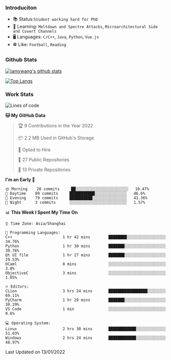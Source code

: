 ### Introduciton

- 📚 Status:`Student working hard for PhD`
- 🔎 Learning: `Meltdown and Spectre Attacks`, `Microarchitectural Side and Covert Channels`
- 🖥️ Languages: `C/C++`, `Java`, `Python`, `Vue.js`
- ⚽ Like: `Football`, `Reading`

### Github Stats

[![iamywang's github stats](https://github-readme-stats.vercel.app/api?username=iamywang&count_private=true&show_icons=true)]()

[![Top Langs](https://github-readme-stats.vercel.app/api/top-langs/?username=iamywang&layout=compact)]()

### Work Stats

<!--START_SECTION:waka-->
![Lines of code](https://img.shields.io/badge/From%20Hello%20World%20I%27ve%20Written-538%20Thousand%20lines%20of%20code-blue)

**🐱 My GitHub Data** 

> 🏆 9 Contributions in the Year 2022
 > 
> 📦 2.2 MB Used in GitHub's Storage 
 > 
> 💼 Opted to Hire
 > 
> 📜 27 Public Repositories 
 > 
> 🔑 13 Private Repositories  
 > 
**I'm an Early 🐤** 

```text
🌞 Morning    20 commits     ██░░░░░░░░░░░░░░░░░░░░░░░   10.47% 
🌆 Daytime    89 commits     ███████████░░░░░░░░░░░░░░   46.6% 
🌃 Evening    79 commits     ██████████░░░░░░░░░░░░░░░   41.36% 
🌙 Night      3 commits      ░░░░░░░░░░░░░░░░░░░░░░░░░   1.57%

```


📊 **This Week I Spent My Time On** 

```text
⌚︎ Time Zone: Asia/Shanghai

💬 Programming Languages: 
C++                      1 hr 42 mins        ████████░░░░░░░░░░░░░░░░░   34.76% 
Python                   1 hr 30 mins        ███████░░░░░░░░░░░░░░░░░░   30.76% 
Qt UI file               1 hr 27 mins        ███████░░░░░░░░░░░░░░░░░░   29.53% 
OCaml                    8 mins              ░░░░░░░░░░░░░░░░░░░░░░░░░   3.0% 
ObjectiveC               3 mins              ░░░░░░░░░░░░░░░░░░░░░░░░░   1.05%

🔥 Editors: 
CLion                    3 hrs 24 mins       █████████████████░░░░░░░░   69.11% 
PyCharm                  1 hr 29 mins        ███████░░░░░░░░░░░░░░░░░░   30.29% 
VS Code                  1 min               ░░░░░░░░░░░░░░░░░░░░░░░░░   0.6%

💻 Operating System: 
Linux                    2 hrs 30 mins       ████████████░░░░░░░░░░░░░   51.03% 
Windows                  2 hrs 24 mins       ████████████░░░░░░░░░░░░░   48.97%

```


 Last Updated on 13/01/2022
<!--END_SECTION:waka-->
